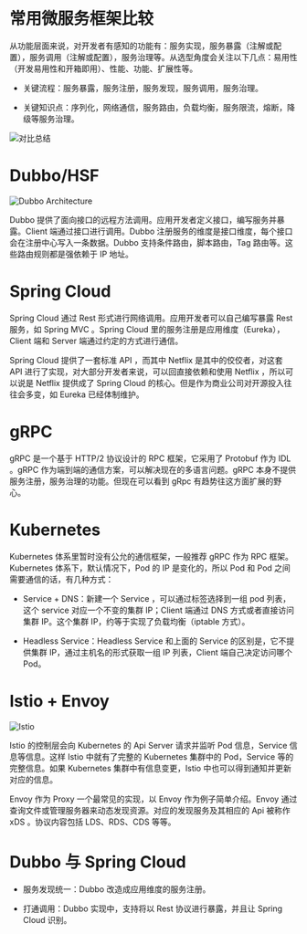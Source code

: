 # 常用微服务框架比较

从功能层面来说，对开发者有感知的功能有：服务实现，服务暴露（注解或配置），服务调用（注解或配置），服务治理等。从选型角度会关注以下几点：易用性（开发易用性和开箱即用）、性能、功能、扩展性等。

- 关键流程：服务暴露，服务注册，服务发现，服务调用，服务治理。

- 关键知识点：序列化，网络通信，服务路由，负载均衡，服务限流，熔断，降级等服务治理。

![对比总结](https://s2.ax1x.com/2019/12/08/QaKaAx.md.png)

# Dubbo/HSF

![Dubbo Architecture](https://s2.ax1x.com/2019/12/08/Qau1OA.png)

Dubbo 提供了面向接口的远程方法调用。应用开发者定义接口，编写服务并暴露。Client 端通过接口进行调用。Dubbo 注册服务的维度是接口维度，每个接口会在注册中心写入一条数据。Dubbo 支持条件路由，脚本路由，Tag 路由等。这些路由规则都是强依赖于 IP 地址。

# Spring Cloud

Spring Cloud 通过 Rest 形式进行网络调用。应用开发者可以自己编写暴露 Rest 服务，如 Spring MVC 。Spring Cloud 里的服务注册是应用维度（Eureka），Client 端和 Server 端通过约定的方式进行通信。

Spring Cloud 提供了一套标准 API ，而其中 Netflix 是其中的佼佼者，对这套 API 进行了实现，对大部分开发者来说，可以回直接依赖和使用 Netflix ，所以可以说是 Netflix 提供成了 Spring Cloud 的核心。但是作为商业公司对开源投入往往会多变，如 Eureka 已经体制维护。

# gRPC

gRPC 是一个基于 HTTP/2 协议设计的 RPC 框架，它采用了 Protobuf 作为 IDL 。gRPC 作为端到端的通信方案，可以解决现在的多语言问题。gRPC 本身不提供服务注册，服务治理的功能。但现在可以看到 gRpc 有趋势往这方面扩展的野心。

# Kubernetes

Kubernetes 体系里暂时没有公允的通信框架，一般推荐 gRPC 作为 RPC 框架。Kubernetes 体系下，默认情况下，Pod 的 IP 是变化的，所以 Pod 和 Pod 之间需要通信的话，有几种方式：

- Service + DNS：新建一个 Service ，可以通过标签选择到一组 pod 列表，这个 service 对应一个不变的集群 IP；Client 端通过 DNS 方式或者直接访问集群 IP。这个集群 IP，约等于实现了负载均衡（iptable 方式）。

- Headless Service：Headless Service 和上面的 Service 的区别是，它不提供集群 IP，通过主机名的形式获取一组 IP 列表，Client 端自己决定访问哪个 Pod。

# Istio + Envoy

![Istio](https://s2.ax1x.com/2019/12/08/QaKYu9.md.png)

Istio 的控制层会向 Kubernetes 的 Api Server 请求并监听 Pod 信息，Service 信息等信息。这样 Istio 中就有了完整的 Kubernetes 集群中的 Pod，Service 等的完整信息。如果 Kubernetes 集群中有信息变更，Istio 中也可以得到通知并更新对应的信息。

Envoy 作为 Proxy 一个最常见的实现，以 Envoy 作为例子简单介绍。Envoy 通过查询文件或管理服务器来动态发现资源。对应的发现服务及其相应的 Api 被称作 xDS 。协议内容包括 LDS、RDS、CDS 等等。

# Dubbo 与 Spring Cloud

- 服务发现统一：Dubbo 改造成应用维度的服务注册。

- 打通调用：Dubbo 实现中，支持将以 Rest 协议进行暴露，并且让 Spring Cloud 识别。
